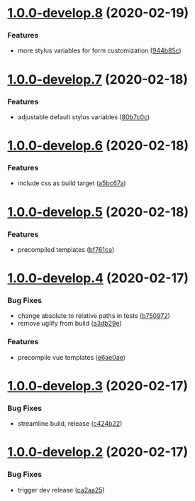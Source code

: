# [1.0.0-develop.8](https://github.com/rocketbase-io/vue-skeleton-key/compare/v1.0.0-develop.7...v1.0.0-develop.8) (2020-02-19)


### Features

* more stylus variables for form customization ([944b85c](https://github.com/rocketbase-io/vue-skeleton-key/commit/944b85c10713ab34291a0231f16b02064b2135c7))

# [1.0.0-develop.7](https://github.com/rocketbase-io/vue-skeleton-key/compare/v1.0.0-develop.6...v1.0.0-develop.7) (2020-02-18)


### Features

* adjustable default stylus variables ([80b7c0c](https://github.com/rocketbase-io/vue-skeleton-key/commit/80b7c0c0db9294dcda50a064ed9b12f74ced2c3e))

# [1.0.0-develop.6](https://github.com/rocketbase-io/vue-skeleton-key/compare/v1.0.0-develop.5...v1.0.0-develop.6) (2020-02-18)


### Features

* include css as build target ([a5bc67a](https://github.com/rocketbase-io/vue-skeleton-key/commit/a5bc67a609bdb9bf2b1418a91458e468f0df45fd))

# [1.0.0-develop.5](https://github.com/rocketbase-io/vue-skeleton-key/compare/v1.0.0-develop.4...v1.0.0-develop.5) (2020-02-18)


### Features

* precompiled templates ([bf761ca](https://github.com/rocketbase-io/vue-skeleton-key/commit/bf761ca7fe708d5ebffe6a682cab4986d0886bf6))

# [1.0.0-develop.4](https://github.com/rocketbase-io/vue-skeleton-key/compare/v1.0.0-develop.3...v1.0.0-develop.4) (2020-02-17)


### Bug Fixes

* change absolute to relative paths in tests ([b750972](https://github.com/rocketbase-io/vue-skeleton-key/commit/b7509722246723ea7f56a693da629cd1e154f202))
* remove uglify from build ([a3db29e](https://github.com/rocketbase-io/vue-skeleton-key/commit/a3db29e3c678b5a7187c1ff390e3fc9af658cafd))


### Features

* precompile vue templates ([e6ae0ae](https://github.com/rocketbase-io/vue-skeleton-key/commit/e6ae0aeb4dc126141869713c910286acaa115634))

# [1.0.0-develop.3](https://github.com/rocketbase-io/vue-skeleton-key/compare/v1.0.0-develop.2...v1.0.0-develop.3) (2020-02-17)


### Bug Fixes

* streamline build, release ([c424b22](https://github.com/rocketbase-io/vue-skeleton-key/commit/c424b2278e719fb190ccabdd419ad727bc714e8a))

# [1.0.0-develop.2](https://github.com/rocketbase-io/vue-skeleton-key/compare/v1.0.0-develop.1...v1.0.0-develop.2) (2020-02-17)


### Bug Fixes

* trigger dev release ([ca2aa25](https://github.com/rocketbase-io/vue-skeleton-key/commit/ca2aa257c5ae8b5da12cddbffa896b1d1c8dc3f5))
